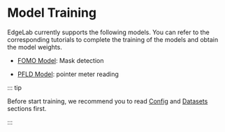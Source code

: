 # Model Training

EdgeLab currently supports the following models. You can refer to the corresponding tutorials to complete the training of the models and obtain the model weights.

- [FOMO Model](./fomo.md): Mask detection

- [PFLD Model](./pfld.md): pointer meter reading 

::: tip

Before start training, we recommend you to read [Config](../config.md) and [Datasets](../datasets.md) sections first.

:::
